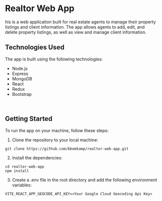 # Realtor Web App

his is a web application built for real estate agents to manage their property listings and client information. The app allows agents to add, edit, and delete property listings, as well as view and manage client information.
<br />
## Technologies Used
The app is built using the following technologies:
* Node.js
* Express
* MongoDB
* React
* Redux
* Bootstrap
<br />

## Getting Started

To run the app on your machine, follow these steps:
1. Clone the repository to your local machine:

```
git clone https://github.com/bbomkamp/realtor-web-app.git
```
2. Install the dependencies:
```
cd realtor-web-app
npm install
```

3. Create a .env file in the root directory and add the following environment variables:
```
VITE_REACT_APP_GEOCODE_API_KEY=<Your Google Cloud Geocoding Api Key>
```




